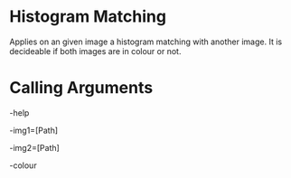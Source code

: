 Histogram Matching
=======================================

Applies on an given image a histogram matching with another image. It is decideable if both images are in colour or not.

Calling Arguments
=================
-help

-img1=[Path]

-img2=[Path]

-colour
